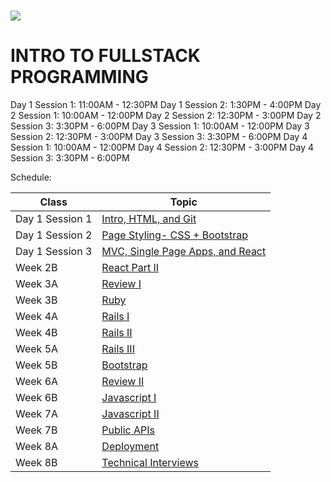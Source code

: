 # <img src="https://www.research.ibm.com/university/cas/benelux/images/eye-bee-m.gif" >

# INTRO TO FULLSTACK PROGRAMMING

Day 1 Session 1: 11:00AM - 12:30PM
Day 1 Session 2: 1:30PM - 4:00PM
Day 2 Session 1: 10:00AM - 12:00PM
Day 2 Session 2: 12:30PM - 3:00PM
Day 2 Session 3: 3:30PM - 6:00PM
Day 3 Session 1: 10:00AM - 12:00PM
Day 3 Session 2: 12:30PM - 3:00PM
Day 3 Session 3: 3:30PM - 6:00PM
Day 4 Session 1: 10:00AM - 12:00PM
Day 4 Session 2: 12:30PM - 3:00PM
Day 4 Session 3: 3:30PM - 6:00PM


Schedule:

| Class | Topic |
|-----|------|
| Day 1 Session 1| [Intro, HTML, and Git](intro/lecture-notes.md)
| Day 1 Session 2 | [Page Styling- CSS + Bootstrap](css-1/lecture-notes.md)
| Day 1 Session 3 | [MVC, Single Page Apps, and React](css-2)
| Week 2B | [React Part II](git)
| Week 3A | [Review I](review-1)
| Week 3B | [Ruby](ruby)
| Week 4A | [Rails I](rails-1)
| Week 4B | [Rails II](rails-2)
| Week 5A | [Rails III](rails-3)
| Week 5B | [Bootstrap](bootstrap)
| Week 6A | [Review II](review-2)
| Week 6B | [Javascript I](javascript-1)
| Week 7A | [Javascript II](javascript-2)
| Week 7B | [Public APIs](public-apis)
| Week 8A | [Deployment](deployment)
| Week 8B | [Technical Interviews](technical-interview)

